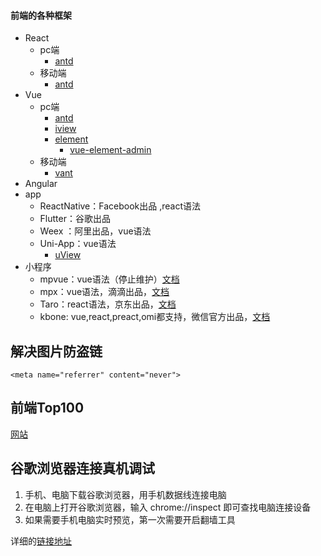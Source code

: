 #### 前端的各种框架
- React
   - pc端
      - [antd](https://ant.design/components/overview-cn/)
   - 移动端
      - [antd](https://mobile.ant.design/docs/react/introduce-cn)
- Vue
   - pc端
      - [antd](https://www.antdv.com/docs/vue/introduce-cn/)
      - [iview](http://v1.iviewui.com/)
      - [element](https://element.eleme.cn/#/zh-CN)
         - [vue-element-admin](https://panjiachen.github.io/vue-element-admin/#/login?redirect=%2Fdashboard)
   - 移动端
      - [vant](https://youzan.github.io/vant/#/zh-CN/)
- Angular
- app
   - ReactNative：Facebook出品 ,react语法
   - Flutter：谷歌出品
   - Weex ：阿里出品，vue语法
   - Uni-App：vue语法
      - [uView](https://uviewui.com/)
- 小程序
   - mpvue：vue语法（停止维护）[文档](http://mpvue.com/)
   - mpx：vue语法，滴滴出品，[文档](https://didi.github.io/mpx/platform.html)
   - Taro：react语法，京东出品，[文档](https://taro-docs.jd.com/taro/docs/README/index.html)
   - kbone: vue,react,preact,omi都支持，微信官方出品，[文档](https://wechat-miniprogram.github.io/kbone/docs/)


解决图片防盗链 
----------
`<meta name="referrer" content="never">`


前端Top100
------------
[网站](https://www.awesomes.cn/)


谷歌浏览器连接真机调试
--------------
1. 手机、电脑下载谷歌浏览器，用手机数据线连接电脑
2. 在电脑上打开谷歌浏览器，输入 chrome://inspect 即可查找电脑连接设备
3. 如果需要手机电脑实时预览，第一次需要开启翻墙工具


详细的[链接地址](http://yujiangshui.com/multidevice-frontend-debug/)
